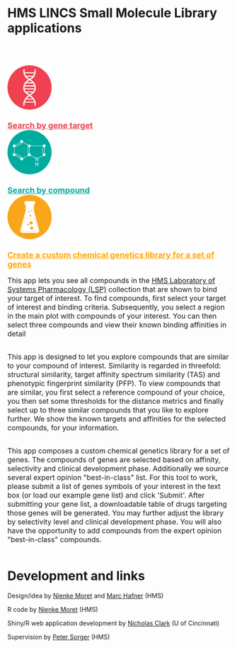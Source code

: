 # HMS LINCS Small Molecule Library applications

<br><br>
<div class = "ui grid">
<div class = "row" style = "padding: 0px">
<div class = "ui stackable five wide column">
<div class = "ui basic center aligned segment" style = "font-size: large; font-weight: bold; padding: 0px; margin: 0px;">
<a href = "https://shiny.ilincs.org/query_gene_app/"style = "color:#EC4353;">
<img src = "gene.png" height = "100"><br><br>
Search by gene target</a>
</div>
</div>

<div class = "ui stackable five wide column">
<div class = "ui basic center aligned segment" style = "font-size: large; font-weight: bold; padding: 0px; margin: 0px;">
<a href = "https://shiny.ilincs.org/query_drug_app/" style = "color: #00AC9F;">
<img src = "small_molecule.png" height = "100"><br><br>
Search by compound</a>
</div>
</div>

<div class = "ui stackable five wide column">
<div class = "ui basic center aligned segment" style = "font-size: large; font-weight: bold; padding: 0px; margin: 0px;">
<a href = "https://shiny.ilincs.org/custom_library_app/" style = "color: orange">
<img src = "library.png" height = "100"><br><br>
Create a custom chemical genetics library for a set of genes</a>
</div>
</div>
</div>

<div class = "row" style = "padding: 0px">
<div class = "ui stackable five wide column">
<div class = "ui basic left aligned segment" style = "font-size: medium;">
<p>This app lets you see all compounds in the <a href = "http://hits.harvard.edu/the-program/laboratory-of-systems-pharmacology/about/">HMS Laboratory of Systems Pharmacology (LSP)</a> collection that are shown to bind your target of interest. To find compounds, first select your target of interest and binding criteria. Subsequently, you select a region in the main plot with compounds of your interest. You can then select three compounds and view their known binding affinities in detail</p>
</div>
</div>

<div class = "ui stackable five wide column">
<div class = "ui basic left aligned segment" style = "font-size: medium;">
<p>This app is designed to let you explore compounds that are similar to your compound of interest. Similarity is regarded in threefold: structural similarity, target affinity spectrum similarity (TAS) and phenotypic fingerprint similarity (PFP). To view compounds that are similar, you first select a reference compound of your choice, you then set some thresholds for the distance metrics and finally select up to three similar compounds that you like to explore further. We show the known targets and affinities for the selected compounds, for your information.</p>
</div>
</div>

<div class = "ui stackable five wide column">
<div class = "ui basic left aligned segment" style = "font-size: medium;">
<p>This app composes a custom chemical genetics library for a set of genes. The compounds of genes are selected based on affinity, selectivity and clinical development phase. Additionally we source several expert opinion "best-in-class" list. For this tool to work, please submit a list of genes symbols of your interest in the text box (or load our example gene list) and click 'Submit'.
After submitting your gene list, a downloadable table of drugs targeting those genes will be generated. You may further adjust the library by selectivity level and clinical development phase. You will also have the opportunity to add compounds from the expert opinion "best-in-class" compounds.</p>
</div>
</div>

</div>
</div>

# Development and links

Design/idea by [Nienke Moret](https://github.com/nmoret/) and [Marc Hafner](https://scholar.harvard.edu/hafner) (HMS)

R code by [Nienke Moret](https://github.com/nmoret/) (HMS)

Shiny/R web application development by [Nicholas Clark](https://github.com/NicholasClark) (U of Cincinnati)

Supervision by [Peter Sorger](https://sorger.med.harvard.edu/people/peter-sorger-phd/) (HMS)